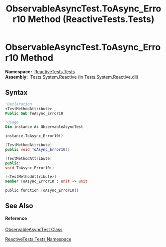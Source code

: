 ﻿---
title: ObservableAsyncTest.ToAsync_Error10 Method  (ReactiveTests.Tests)
TOCTitle: ToAsync_Error10 Method
ms:assetid: M:ReactiveTests.Tests.ObservableAsyncTest.ToAsync_Error10
ms:mtpsurl: https://msdn.microsoft.com/en-us/library/reactivetests.tests.observableasynctest.toasync_error10(v=VS.103)
ms:contentKeyID: 36620064
ms.date: 06/28/2011
mtps_version: v=VS.103
f1_keywords:
- ReactiveTests.Tests.ObservableAsyncTest.ToAsync_Error10
dev_langs:
- CSharp
- JScript
- VB
- FSharp
- c++
---

# ObservableAsyncTest.ToAsync\_Error10 Method

**Namespace:**  [ReactiveTests.Tests](hh289046\(v=vs.103\).md)  
**Assembly:**  Tests.System.Reactive (in Tests.System.Reactive.dll)

## Syntax

``` vb
'Declaration
<TestMethodAttribute> _
Public Sub ToAsync_Error10
```

``` vb
'Usage
Dim instance As ObservableAsyncTest

instance.ToAsync_Error10()
```

``` csharp
[TestMethodAttribute]
public void ToAsync_Error10()
```

``` c++
[TestMethodAttribute]
public:
void ToAsync_Error10()
```

``` fsharp
[<TestMethodAttribute>]
member ToAsync_Error10 : unit -> unit 
```

``` jscript
public function ToAsync_Error10()
```

## See Also

#### Reference

[ObservableAsyncTest Class](hh314747\(v=vs.103\).md)

[ReactiveTests.Tests Namespace](hh289046\(v=vs.103\).md)

